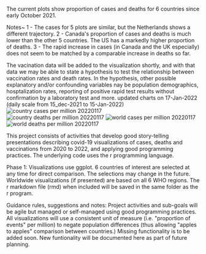 The current plots show proportion of cases and deaths for 6 countries since early October 2021. 

Notes~
1 - The cases for 5 plots are similar, but the Netherlands shows a different trajectory.
2 - Canada's proportion of cases and deaths is much lower than the other 5 countries. The US has a markedly higher proportion of deaths.
3 - The rapid increase in cases (in Canada and the UK especially) does not seem to be matched by a comparable increase in deaths so far. 

The vacination data will be added to the visualization shortly, and with that data we may be able to state a hypothesis to test the relationship between vaccination rates and death rates. In the hypothesis, other possible explanatory and/or confounding variables nay be population demographics, hosptalization rates, reporting of positive rapid test results without confirmation by a laboratory test and more.
updated charts on 17-Jan-2022 (daily scale from 15_dec-2021 to 15-Jan-2022)
![country cases per million 20220117](https://user-images.githubusercontent.com/80735707/149873896-2998cdb0-a734-4f4e-b194-21457efd8a95.png)
![country deaths per million 20220117](https://user-images.githubusercontent.com/80735707/149873903-a4ef8b52-3921-4800-b2fb-b12d407522e9.png)
![world cases per million 20220117](https://user-images.githubusercontent.com/80735707/149873911-075f5233-0489-47ee-af9f-a490db271f7a.png)
![world deaths per million 20220117](https://user-images.githubusercontent.com/80735707/149873934-87ea26c6-329d-487f-a44f-19a2de52da00.png)

This project consists of activities that develop good story-telling presentations describing covid-19 visualizations of cases, deaths and vaccinations from 2020 to 2022, and applying good programming practices. The underlying code uses the r programming language.

Phase 1: Visualizations use ggplot.
6 countries of interest are selected at any time for direct comparison. The selections may change in the future. 
Worldwide visualizations (if presented) are based on all 6 WHO regions.
The r markdown file (rmd) when included will be saved in the same folder as the r program. 

Guidance rules, suggestions and notes:
Project activities and sub-goals will be agile but managed or self-managed using good programming practices.
All visualizations will use a consistent unit of measure (i.e. "proportion of events" per million) to negate population differences (thus allowing "apples to apples" comparison between countries.)
Missing functionality is to be added soon.
New funtionality will be documented here as part of future planning.
